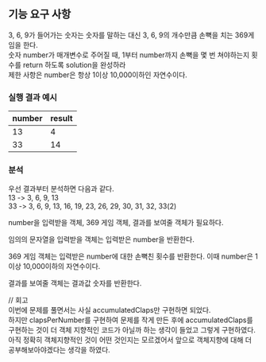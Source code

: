 ## 기능 요구 사항
3, 6, 9가 들어가는 숫자는 숫자를 말하는 대신 3, 6, 9의 개수만큼 손뼉을 치는 369게임을 한다.<br>
숫자 number가 매개변수로 주어질 때, 1부터 number까지 손뼉을 몇 번 쳐야하는지 횟수를 return 하도록 solution을 완성하라<br>
제한 사항은 number은 항상 1이상 10,000이하인 자연수이다.

### 실행 결과 예시

| number | result |
| --- | --- |
| 13 | 4 |
| 33 | 14 |

### 분석
우선 결과부터 분석하면 다음과 같다.<br>
13 -> 3, 6, 9, 13 <br>
33 -> 3, 6, 9, 13, 16, 19, 23, 26, 29, 30, 31, 32, 33(2)

number을 입력받을 객체, 369 게임 객체, 결과를 보여줄 객체가 필요하다.

임의의 문자열을 입력받을 객체는 입력받은 number을 반환한다.

369 게임 객체는 입력받은 number에 대한 손뼉친 횟수를 반환한다.
이때 number은 1이상 10,000이하의 자연수이다.<br>

결과를 보여줄 객체는 결과값 숫자를 반환한다.

// 회고 <br>
이번에 문제를 풀면서는 사실 accumulatedClaps만 구현하면 되었다.<br>
하지만 clapsPerNumber를 구현하여 문제를 작게 만든 후에 accumulatedClaps를 구현하는 것이 더 객체 지향적인 코드가 아닐까 하는 생각이 들었고 그렇게 구현하였다.
아직 정확히 객체지향적인 것이 어떤 것인지는 모르겠어서 앞으로 객체지향에 대해 더 공부해보아야겠다는 생각을 하였다.